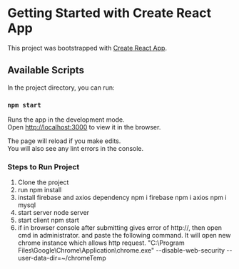 # Getting Started with Create React App

This project was bootstrapped with [Create React App](https://github.com/facebook/create-react-app).

## Available Scripts

In the project directory, you can run:

### `npm start`

Runs the app in the development mode.\
Open [http://localhost:3000](http://localhost:3000) to view it in the browser.

The page will reload if you make edits.\
You will also see any lint errors in the console.

### Steps to Run Project

1. Clone the project
2. run npm install 
3. install firebase and axios dependency 
    npm i firebase
    npm i axios
    npm i mysql
4. start server 
    node server
5. start client 
    npm start
6. if in browser console after submitting gives error of http://, then open cmd in administrator. and paste the following command. It will open new chrome instance which allows http request.
    "C:\Program Files\Google\Chrome\Application\chrome.exe" --disable-web-security --user-data-dir=~/chromeTemp
